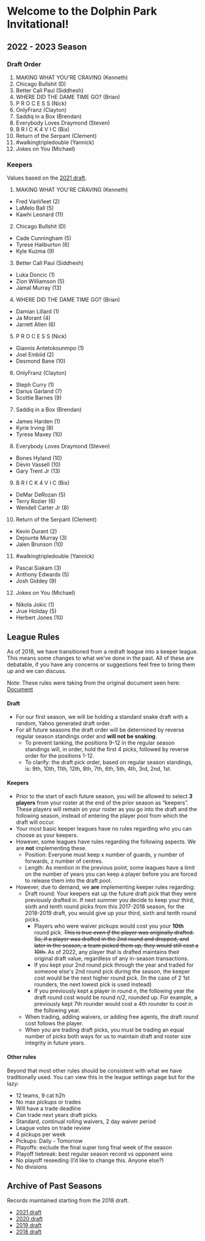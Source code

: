 # Welcome to the Dolphin Park Invitational!

## 2022 - 2023 Season

### Draft Order

1.	MAKING WHAT YOU'RE CRAVING (Kenneth)
2.	Chicago Bullshit (D)
3.	Better Call Paul (Siddhesh)
4.	WHERE DID THE DAME TIME GO? (Brian)
5. P R O C E S S (Nick)
6.	OnlyFranz (Clayton)
7.	Saddiq in a Box (Brendan)
8.	Everybody Loves Draymond (Steven)
9.	B R I C K 4 V I C (Bix)
10.	Return of the Serpant (Clement)
11.	#walkingtripledouble (Yannick)
12.	Jokes on You (Michael)

### Keepers

Values based on the [2021 draft](https://basketball.fantasysports.yahoo.com/2021/nba/12101/draftresults?drafttab=team).

1.	MAKING WHAT YOU'RE CRAVING (Kenneth)
- Fred VanVleet (2)
- LaMelo Ball (5)
- Kawhi Leonard (11)
2.	Chicago Bullshit (D)
- Cade Cunningham (5) 
- Tyrese Haliburton (6)
- Kyle Kuzma (9)
3.	Better Call Paul (Siddhesh)
- Luka Doncic (1)
- Zion Williamson (5)
- Jamal Murray (13)
4.	WHERE DID THE DAME TIME GO? (Brian)
- Damian Lillard (1)
- Ja Morant (4)
- Jarrett Allen (6)
5. P R O C E S S (Nick)
-	Giannis Antetokounmpo (1) 
- Joel Embiid (2)
- Desmond Bane (10)
6.	OnlyFranz (Clayton)
- Steph Curry (1) 
- Darius Garland (7)
- Scottie Barnes (9)
7.	Saddiq in a Box (Brendan)
- James Harden (1)
- Kyrie Irving (8)
- Tyrese Maxey (10)
8.	Everybody Loves Draymond (Steven)
- Bones Hyland (10)
- Devin Vassell (10)
- Gary Trent Jr (13)
9.	B R I C K 4 V I C (Bix)
- DeMar DeRozan (5) 
- Terry Rozier (6)
- Wendell Carter Jr (8)
10.	Return of the Serpant (Clement)
- Kevin Durant (2)
- Dejounte Murray (3)
- Jalen Brunson (10)
11.	#walkingtripledouble (Yannick)
- Pascal Siakam (3)
- Anthony Edwards (5)
- Josh Giddey (9)
12.	Jokes on You (Michael)
- Nikola Jokic (1)
- Jrue Holiday (5)
- Herbert Jones (10)

## League Rules

As of 2018, we have transitioned from a redraft league into a keeper league. This means some changes to what we’ve done in the past. All of these are debatable, if you have any concerns or suggestions feel free to bring them up and we can discuss.

Note: These rules were taking from the original document seen here: [Document](https://docs.google.com/document/d/1mteDWxl_k1o5M1ewCmzkMov5cT64Nm-PAv40IKVRbII)

#### Draft
 - For our first season, we will be holding a standard snake draft with a random, Yahoo generated draft order. 
 - For all future seasons the draft order will be determined by reverse regular season standings order and **will not be snaking**. 
     - To prevent tanking, the positions 9-12 in the regular season standings will, in order, hold the first 4 picks, followed by reverse order for the positions 1-12.
     - To clarify: the draft pick order, based on regular season standings, is: 9th, 10th, 11th, 12th, 8th, 7th, 6th, 5th, 4th, 3rd, 2nd, 1st.

#### Keepers
- Prior to the start of each future season, you will be allowed to select **3 players** from your roster at the end of the prior season as “keepers”. These players will remain on your roster as you go into the draft and the following season, instead of entering the player pool from which the draft will occur. 
- Your most basic keeper leagues have no rules regarding who you can choose as your keepers. 
- However, some leagues have rules regarding the following aspects. We are **not** implementing these.
    - Position: Everyone must keep x number of guards, y number of forwards, z number of centres.
    - Length: As mention in the previous point, some leagues have a limit on the number of years you can keep a player before you are forced to release them into the draft pool. 
- However, due to demand, we **are** implementing keeper rules regarding:
    - Draft round: Your keepers eat up the future draft pick that they were previously drafted in. If next summer you decide to keep your third, sixth and tenth round picks from this 2017-2018 season, for the 2018-2019 draft, you would give up your third, sixth and tenth round picks. 
        - Players who were waiver pickups would cost you your **10th** round pick. ~~This is true *even if* the player was originally drafted. So, if a player was drafted in the 2nd round and dropped, and later in the season, a team picked them up, they would still cost a 10th.~~ As of 2022, any player that is drafted maintains their original draft value, regardless of any in-season transactions.
        - If you kept your 2nd round pick through the year and traded for someone else's 2nd round pick during the season, the keeper cost would be the next higher round pick. (In the case of 2 1st rounders, the next lowest pick is used instead) 
        - If you previously kept a player in round *n*, the following year the draft round cost would be round *n/2*, rounded up. For example, a previously kept 7th rounder would cost a 4th rounder to cost in the following year.
    - When trading, adding waivers, or adding free agents, the draft round cost follows the player.
    - When you are trading draft picks, you must be trading an equal number of picks both ways for us to maintain draft and roster size integrity in future years. 

#### Other rules
Beyond that most other rules should be consistent with what we have traditionally used. 
You can view this in the league settings page but for the lazy:
 - 12 teams, 9 cat h2h
 - No max pickups or trades 
 - Will have a trade deadline
 - Can trade next years draft picks
 - Standard, continual rolling waivers, 2 day waiver period
 - League votes on trade review 
 - 4 pickups per week
 - Pickups: Daily - Tomorrow
 - Playoffs: exclude the final super long final week of the season
 - Playoff tiebreak: best regular season record vs opponent wins
 - No playoff reseeding (I’d like to change this. Anyone else?)
 - No divisions

## Archive of Past Seasons

Records maintained starting from the 2018 draft.
- [2021 draft](archive-2021.md)
- [2020 draft](archive-2020.md)
- [2019 draft](archive-2019.md)
- [2018 draft](archive-2018.md)

